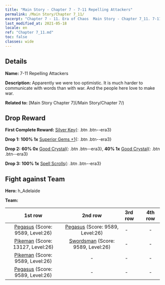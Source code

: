 ```yaml
---
title: "Main Story - Chapter 7 - 7-11 Repelling Attackers"
permalink: /Main Story/Chapter 7_11/
excerpt: "Chapter 7 - 11. Era of Chaos  Main Story - Chapter 7_11. 7-11 Repelling Attackers"
last_modified_at: 2021-05-18
locale: en
ref: "Chapter 7_11.md"
toc: false
classes: wide
---
```


## Details

 **Name:** 7-11 Repelling Attackers

 **Description:** Apparently we were too optimistic. It is much harder to communicate with words than with war. And the people here love to make war.

 **Related to:** [Main Story Chapter 7](/Main Story/Chapter 7/)

## Drop Reward

 **First Complete Reward:** [Silver Key](/Items/con_693/){: .btn .btn--era3}

 **Drop 1:** **100% 1x** [Superior Gems +1](/Items/mat_23/){: .btn .btn--era3}

 **Drop 2:** **60% 0x** [Good Crystal](/Items/mat_17/){: .btn .btn--era3}, **40% 1x** [Good Crystal](/Items/mat_17/){: .btn .btn--era3}

 **Drop 3:** **100% 1x** [Spell Scrolls](/Items/con_694/){: .btn .btn--era3}


## Fight against Team
 **Hero:** h_Adelaide

 **Team:**


  | 1st row | 2nd row | 3rd row | 4th row |
  |:----:|:----:|:----|:----:|
  | [Pegasus](/units/Pegasus/) (Score: 9589, Level:26)  | [Pegasus](/units/Pegasus/) (Score: 9589, Level:26)  | - | - |
  | [Pikeman](/units/Pikeman/) (Score: 13127, Level:26)  | [Swordsman](/units/Swordsman/) (Score: 9589, Level:26)  | - | - |
  | [Pikeman](/units/Pikeman/) (Score: 9589, Level:26)  | - | - | - |
  | [Pegasus](/units/Pegasus/) (Score: 9589, Level:26)  | - | - | - |



